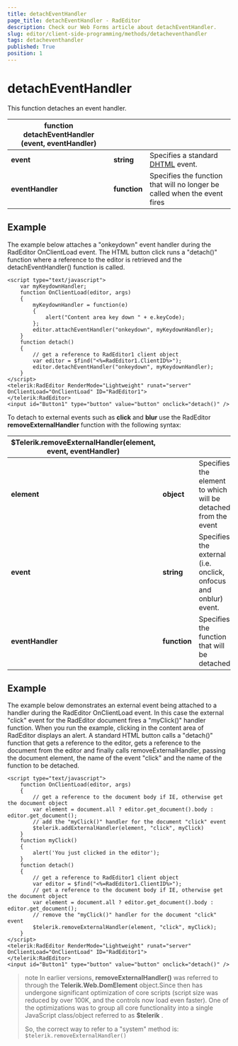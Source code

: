 ```yaml
---
title: detachEventHandler
page_title: detachEventHandler - RadEditor
description: Check our Web Forms article about detachEventHandler.
slug: editor/client-side-programming/methods/detacheventhandler
tags: detacheventhandler
published: True
position: 1
---
```


# detachEventHandler


This function detaches an event handler.
  

|  **function**  **detachEventHandler (event, eventHandler)**  |  |  |
| ------ | ------ | ------ |
| **event** | **string** |Specifies a standard [DHTML](https://msdn2.microsoft.com/en-us/library/ms533051.aspx) event.|
| **eventHandler** | **function** |Specifies the function that will no longer be called when the event fires|

## Example

The example below attaches a "onkeydown" event handler during the RadEditor OnClientLoad event. The HTML button click runs a "detach()" function where a reference to the editor is retrieved and the detachEventHandler() function is called.

````ASP.NET
<script type="text/javascript">
	var myKeydownHandler;
	function OnClientLoad(editor, args)    
	{        
		myKeydownHandler = function(e)        
		{            
			alert("Content area key down " + e.keyCode);        
		};                     
		editor.attachEventHandler("onkeydown", myKeydownHandler);     
	}
	function detach()    
	{
		// get a reference to RadEditor1 client object        
		var editor = $find("<%=RadEditor1.ClientID%>");
		editor.detachEventHandler("onkeydown", myKeydownHandler);
	}       
</script>
<telerik:RadEditor RenderMode="Lightweight" runat="server" OnClientLoad="OnClientLoad" ID="RadEditor1">
</telerik:RadEditor>
<input id="Button1" type="button" value="button" onclick="detach()" />
````

To detach to external events such as **click** and **blur** use the RadEditor **removeExternalHandler** function with the following syntax:

|  **$Telerik.removeExternalHandler(element, event, eventHandler)**  |  |  |
| ------ | ------ | ------ |
| **element** | **object** |Specifies the element to which will be detached from the event|
| **event** | **string** |Specifies the external (i.e. onclick, onfocus and onblur) event.|
| **eventHandler** | **function** |Specifies the function that will be detached|

## Example

The example below demonstrates an external event being attached to a handler during the RadEditor OnClientLoad event. In this case the external "click" event for the RadEditor document fires a "myClick()" handler function. When you run the example, clicking in the content area of RadEditor displays an alert. A standard HTML button calls a "detach()" function that gets a reference to the editor, gets a reference to the document from the editor and finally calls removeExternalHandler, passing the document element, the name of the event "click" and the name of the function to be detached.

````ASP.NET
<script type="text/javascript">    
	function OnClientLoad(editor, args)    
	{        
		// get a reference to the document body if IE, otherwise get the document object        
		var element = document.all ? editor.get_document().body : editor.get_document();         
		// add the "myClick()" handler for the document "click" event          
		$telerik.addExternalHandler(element, "click", myClick)    
	}
	function myClick()    
	{         
		alert('You just clicked in the editor');    
	}
	function detach()    
	{        
		// get a reference to RadEditor1 client object        
		var editor = $find("<%=RadEditor1.ClientID%>");        
		// get a reference to the document body if IE, otherwise get the document object        
		var element = document.all ? editor.get_document().body : editor.get_document();
		// remove the "myClick()" handler for the document "click" event            
		$telerik.removeExternalHandler(element, "click", myClick);
	}
</script>
<telerik:RadEditor RenderMode="Lightweight" runat="server" OnClientLoad="OnClientLoad" ID="RadEditor1">
</telerik:RadEditor>
<input id="Button1" type="button" value="button" onclick="detach()" />
````



>note In earlier versions, **removeExternalHandler()** was referred to through the **Telerik.Web.DomElement** object.Since then has undergone significant optimization of core scripts (script size was reduced by over 100K, and the controls now load even faster). One of the optimizations was to group all core functionality into a single JavaScript class/object referred to as **$telerik** .
>
>So, the correct way to refer to a "system" method is:
>`$telerik.removeExternalHandler()`


